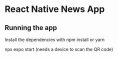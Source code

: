 # React Native News App

## Running the app

Install the dependencies with npm install or yarn

npx expo start (needs a device to scan the QR code)

